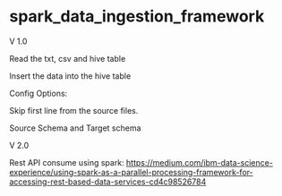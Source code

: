 # spark_data_ingestion_framework
V 1.0
  
  Read the txt, csv and hive table
  
  Insert the data into the hive table
  
  Config Options:
  
  Skip first line from the source files.
  
  Source Schema and Target schema
    
V 2.0

Rest API consume using spark:
https://medium.com/ibm-data-science-experience/using-spark-as-a-parallel-processing-framework-for-accessing-rest-based-data-services-cd4c98526784

